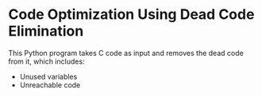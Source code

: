 # Code Optimization Using Dead Code Elimination
This Python program takes C code as input and removes the dead code from it, which includes:
- Unused variables
- Unreachable code

